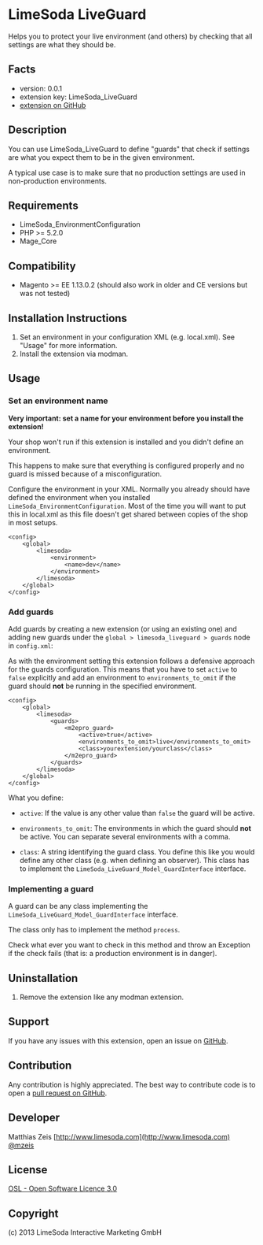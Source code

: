 LimeSoda LiveGuard
=====================
Helps you to protect your live environment (and others) by checking that all settings are what they should be.

Facts
-----
- version: 0.0.1
- extension key: LimeSoda_LiveGuard
- [extension on GitHub](https://github.com/company/LimeSoda_LiveGuard)

Description
-----------
You can use LimeSoda_LiveGuard to define "guards" that check if settings are what you expect them to be in the given environment.

A typical use case is to make sure that no production settings are used in non-production environments.

Requirements
------------
- LimeSoda_EnvironmentConfiguration
- PHP >= 5.2.0
- Mage_Core

Compatibility
-------------
- Magento >= EE 1.13.0.2 (should also work in older and CE versions but was not tested)

Installation Instructions
-------------------------
1. Set an environment in your configuration XML (e.g. local.xml). See "Usage" for more information.
2. Install the extension via modman.

Usage
-----

### Set an environment name

**Very important: set a name for your environment before you install the extension!**

Your shop won't run if this extension is installed and you didn't define an environment.

This happens to make sure that everything is configured properly and no guard is missed because of a misconfiguration.

Configure the environment in your XML. Normally you already should have defined the environment when you installed `LimeSoda_EnvironmentConfiguration`.
Most of the time you will want to put this in local.xml as this file doesn't get shared between copies of the shop in most setups.

    <config>
        <global>
            <limesoda>
                <environment>
                    <name>dev</name>
                </environment>
            </limesoda>
        </global>
    </config>

### Add guards

Add guards by creating a new extension (or using an existing one) and adding new guards under the `global > limesoda_liveguard > guards` node in `config.xml`:

As with the environment setting this extension follows a defensive approach for the guards configuration. This means that you have to set `active` to `false` explicitly and add an
environment to `environments_to_omit` if the guard should **not** be running in the specified environment.

    <config>
        <global>
            <limesoda>
                <guards>
                    <m2epro_guard>
                        <active>true</active>
                        <environments_to_omit>live</environments_to_omit>
                        <class>yourextension/yourclass</class>
                    </m2epro_guard>
                </guards>
            </limesoda>
        </global>
    </config>

What you define:

* `active`:
  If the value is any other value than `false` the guard will be active.

* `environments_to_omit`:
  The environments in which the guard should **not** be active. You can separate several environments with a comma.
* `class`:
  A string identifying the guard class. You define this like you would define any other class (e.g. when defining an observer). This class has to implement the `LimeSoda_LiveGuard_Model_GuardInterface` interface.
  
### Implementing a guard

A guard can be any class implementing the `LimeSoda_LiveGuard_Model_GuardInterface` interface.

The class only has to implement the method `process`.

Check what ever you want to check in this method and throw an Exception if the check fails (that is: a production environment is in danger).

Uninstallation
--------------
1. Remove the extension like any modman extension.

Support
-------
If you have any issues with this extension, open an issue on [GitHub](https://github.com/company/LimeSoda_LiveGuard/issues).

Contribution
------------
Any contribution is highly appreciated. The best way to contribute code is to open a [pull request on GitHub](https://help.github.com/articles/using-pull-requests).

Developer
---------
Matthias Zeis
[http://www.limesoda.com](http://www.limesoda.com)  
[@mzeis](https://twitter.com/mzeis)

License
-------
[OSL - Open Software Licence 3.0](http://opensource.org/licenses/osl-3.0.php)

Copyright
---------
(c) 2013 LimeSoda Interactive Marketing GmbH
